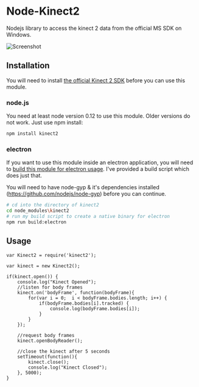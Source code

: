 # Node-Kinect2

Nodejs library to access the kinect 2 data from the official MS SDK on Windows.

![Screenshot](https://raw.githubusercontent.com/wouterverweirder/node-kinect2/master/node-kinect2-skeleton.png)

## Installation

You will need to install [the official Kinect 2 SDK](https://www.microsoft.com/en-us/download/details.aspx?id=44561) before you can use this module.

### node.js

You need at least node version 0.12 to use this module. Older versions do not work. Just use npm install:

``` bash
npm install kinect2
```

### electron

If you want to use this module inside an electron application, you will need to [build this module for electron usage](https://github.com/atom/electron/blob/master/docs/tutorial/using-native-node-modules.md). I've provided a build script which does just that.

You will need to have node-gyp & it's dependencies installed (https://github.com/nodejs/node-gyp) before you can continue.

``` bash
# cd into the directory of kinect2
cd node_modules\kinect2
# run my build script to create a native binary for electron
npm run build:electron
```

## Usage

```
var Kinect2 = require('kinect2');

var kinect = new Kinect2();

if(kinect.open()) {
	console.log("Kinect Opened");
	//listen for body frames
	kinect.on('bodyFrame', function(bodyFrame){
		for(var i = 0;  i < bodyFrame.bodies.length; i++) {
			if(bodyFrame.bodies[i].tracked) {
				console.log(bodyFrame.bodies[i]);
			}
		}
	});

	//request body frames
	kinect.openBodyReader();

	//close the kinect after 5 seconds
	setTimeout(function(){
		kinect.close();
		console.log("Kinect Closed");
	}, 5000);
}
```
